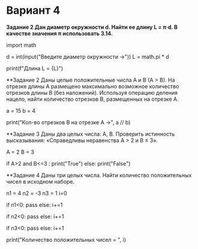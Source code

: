# Вариант 4

**Задание 2 Дан диаметр окружности d. Найти ее длину L = π·d. В качестве
значения π использовать 3.14.**

import math


d = int(input("Введите диаметр окружности ->"))
L = math.pi * d

print(f"Длина L = {L}")

**Задание 2 Даны целые положительные числа A и B (A > B). На отрезке длины A размещено максимально возможное количество отрезков длины B
(без наложений). Используя операцию деления нацело, найти количество
отрезков B, размещенных на отрезке A.

a = 15
b = 4

print("Кол-во отрезков B на отрезке A ->", a // b)

**Задание 3 Даны два целых числа: A, B. Проверить истинность высказывания:
«Справедливы неравенства A > 2 и B ≤ 3».

A = 2
B = 3

if A>2 and B<=3 :
print("True")
else:
print("False") 

**Задание 4 Даны три целых числа. Найти количество положительных чисел в исходном наборе.

n1 = 4
n2 = -3
n3 = 1
i=0

if n1<0:
pass
else:
i+=1

if n2<0:
pass
else:
i+=1

if n3<0:
pass
else:
i+=1

print("Количество положительных чисел = ", i)
